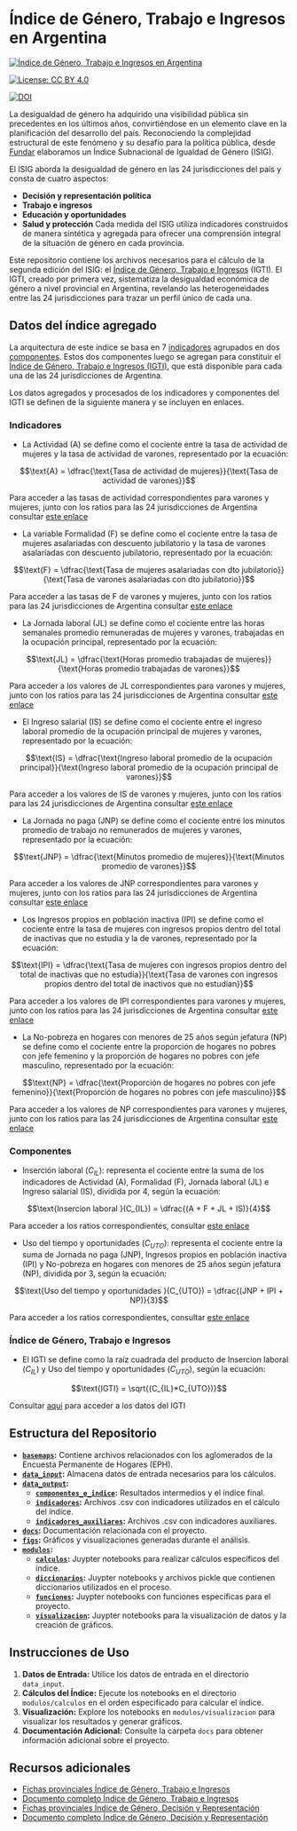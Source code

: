 # Índice de Género, Trabajo e Ingresos en Argentina

[![Índice de Género, Trabajo e Ingresos en Argentina](https://fund.ar/wp-content/uploads/2023/11/iStock-969271252-1.jpg)](https://fund.ar/publicacion/indice-de-genero-trabajo-e-ingresos/)

[![License: CC BY 4.0](https://img.shields.io/badge/License-CC%20BY%20NC%20SA%204.0-lightgrey.svg)](https://creativecommons.org/licenses/by/4.0/)

[![DOI](https://zenodo.org/badge/DOI/10.5281/zenodo.13931798.svg)](https://doi.org/10.5281/zenodo.13931798)

La desigualdad de género ha adquirido una visibilidad pública sin precedentes en los últimos años, convirtiéndose en un elemento clave en la planificación del desarrollo del país. Reconociendo la complejidad estructural de este fenómeno y su desafío para la política pública, desde [Fundar](https://fund.ar/) elaboramos un Índice Subnacional de Igualdad de Género (ISIG).

El ISIG aborda la desigualdad de género en las 24 jurisdicciones del país y consta de cuatro aspectos: 
- **Decisión y representación política** 
- **Trabajo e ingresos**
- **Educación y oportunidades**
- **Salud y protección**
Cada medida del ISIG utiliza indicadores construidos de manera sintética y agregada para ofrecer una comprensión integral de la situación de género en cada provincia.

Este repositorio contiene los archivos necesarios para el cálculo de la segunda edición del ISIG: el [Índice de Género, Trabajo e Ingresos](https://fund.ar/publicacion/indice-de-genero-trabajo-e-ingresos/) (IGTI). El IGTI, creado por primera vez, sistematiza la desigualdad económica de género a nivel provincial en Argentina, revelando las heterogeneidades entre las 24 jurisdicciones para trazar un perfil único de cada una.

## Datos del índice agregado 

La arquitectura de este índice se basa en 7 [indicadores](https://github.com/datos-Fundar/indice-mercado-trabajo-ingresos#indicadores) agrupados en dos [componentes](https://github.com/datos-Fundar/indice-mercado-trabajo-ingresos?tab=readme-ov-file#componentes). Estos dos componentes luego se agregan para constituir el [Índice de Género, Trabajo e Ingresos (IGTI)](https://github.com/datos-Fundar/indice-mercado-trabajo-ingresos?tab=readme-ov-file#%C3%ADndice-de-g%C3%A9nero-trabajo-e-ingresos), que está disponible para cada una de las 24 jurisdicciones de Argentina.

Los datos agregados y procesados de los indicadores y componentes del IGTI se definen de la siguiente manera y se incluyen en enlaces.

### Indicadores
- La Actividad (A) se define como el cociente entre la tasa de actividad de mujeres y la tasa de actividad de varones, representado por la ecuación:

 $$\text{A} = \dfrac{\text{Tasa de actividad de mujeres}}{\text{Tasa de actividad de varones}}$$ 
 
 Para acceder a las tasas de actividad correspondientes para varones y mujeres, junto con los ratios para las 24 jurisdicciones de Argentina consultar [este enlace](https://github.com/datos-Fundar/indice-mercado-trabajo-ingresos/blob/main/data_output/indicadores/01_ratio_actividad.csv)

- La variable Formalidad (F) se define como el cociente entre la tasa de mujeres asalariadas con descuento jubilatorio y la tasa de varones asalariadas con descuento jubilatorio, representado por la ecuación: 

$$\text{F} = \dfrac{\text{Tasa de mujeres asalariadas con dto jubilatorio}}{\text{Tasa de varones asalariadas con dto jubilatorio}}$$ 

Para acceder a las tasas de F de varones y mujeres, junto con los ratios para las 24 jurisdicciones de Argentina consultar [este enlace](https://github.com/datos-Fundar/indice-mercado-trabajo-ingresos/blob/main/data_output/indicadores/02_ratio_formalidad.csv)

- La Jornada laboral (JL) se define como el cociente entre las horas semanales promedio remuneradas de mujeres y varones, trabajadas en la ocupación principal, representado por la ecuación: 

$$\text{JL} = \dfrac{\text{Horas promedio trabajadas de mujeres}}{\text{Horas promedio trabajadas de varones}}$$ 

Para acceder a los valores de JL correspondientes para varones y mujeres, junto con los ratios para las 24 jurisdicciones de Argentina consultar [este enlace](https://github.com/datos-Fundar/indice-mercado-trabajo-ingresos/blob/main/data_output/indicadores/03_ratio_jornada_laboral.csv)

- El Ingreso salarial (IS) se define como el cociente entre el ingreso laboral promedio de la ocupación principal de mujeres y varones, representado por la ecuación: 

$$\text{IS} = \dfrac{\text{Ingreso laboral promedio de la ocupación principal}}{\text{Ingreso laboral promedio de la ocupación principal de varones}}$$ 

Para acceder a los valores de IS de varones y mujeres, junto con los ratios para las 24 jurisdicciones de Argentina consultar [este enlace](https://github.com/datos-Fundar/indice-mercado-trabajo-ingresos/blob/main/data_output/indicadores/04_ratio_ingreso_salarial.csv)

- La Jornada no paga (JNP) se define como el cociente entre los minutos promedio de trabajo no remunerados de mujeres y varones, representado por la ecuación: 

$$\text{JNP} = \dfrac{\text{Minutos promedio de mujeres}}{\text{Minutos promedio de varones}}$$ 

Para acceder a los valores de JNP correspondientes para varones y mujeres, junto con los ratios para las 24 jurisdicciones de Argentina consultar [este enlace](https://github.com/datos-Fundar/indice-mercado-trabajo-ingresos/blob/main/data_output/indicadores/05_ratio_jornada_no_paga.csv)

- Los Ingresos propios en población inactiva (IPI) se define como el cociente entre la tasa de mujeres con ingresos propios dentro del total de inactivas que no estudia y la de varones, representado por la ecuación: 

$$\text{IPI} = \dfrac{\text{Tasa de mujeres con ingresos propios dentro del total de inactivas que no estudia}}{\text{Tasa de varones con ingresos propios dentro del total de inactivos que no estudian}}$$ 

Para acceder a los valores de IPI correspondientes para varones y mujeres, junto con los ratios para las 24 jurisdicciones de Argentina consultar [este enlace](https://github.com/datos-Fundar/indice-mercado-trabajo-ingresos/blob/main/data_output/indicadores/06_ratio_inactivos_con_ingreso.csv)

- La No-pobreza en hogares con menores de 25 años según jefatura (NP) se define como el cociente entre la proporción de hogares no pobres con jefe femenino y la proporción de hogares no pobres con jefe masculino, representado por la ecuación: 

$$\text{NP} = \dfrac{\text{Proporción de hogares no pobres con jefe femenino}}{\text{Proporción de hogares no pobres con jefe masculino}}$$ 

Para acceder a los valores de NP correspondientes para varones y mujeres, junto con los ratios para las 24 jurisdicciones de Argentina consultar [este enlace](https://github.com/datos-Fundar/indice-mercado-trabajo-ingresos/blob/main/data_output/indicadores/07_ratio_hogares_no-pobres_jefatura.csv)

### Componentes 
- Inserción laboral $(C_{IL})$: representa el cociente entre la suma de los indicadores de Actividad (A), Formalidad (F), Jornada laboral (JL) e Ingreso salarial (IS), dividida por 4, según la ecuación:

 $$\text{Insercion laboral }(C_{IL}) = \dfrac{(A + F + JL + IS)}{4}$$
 
  Para acceder a los ratios correspondientes, consultar [este enlace](https://github.com/datos-Fundar/indice-mercado-trabajo-ingresos/blob/main/data_output/componentes_e_indice/01_insercion_laboral.csv)

- Uso del tiempo y oportunidades $(C_{UTO})$: representa el cociente entre la suma de Jornada no paga (JNP), Ingresos propios en población inactiva (IPI) y No-pobreza en hogares con menores de 25 años según jefatura (NP), dividida por 3, según la ecuación: 

$$\text{Uso del tiempo y oportunidades }(C_{UTO}) = \dfrac{(JNP + IPI + NP)}{3}$$

 Para acceder a los ratios correspondientes, consultar [este enlace](https://github.com/datos-Fundar/indice-mercado-trabajo-ingresos/blob/main/data_output/componentes_e_indice/02_uso_del_tiempo_y_oportunidades.csv)

### Índice de Género, Trabajo e Ingresos
- El IGTI se define como la raíz cuadrada del producto de Insercion laboral $(C_{IL})$ y Uso del tiempo y oportunidades $(C_{UTO})$, según la ecuación: 

 $$\text{IGTI} = \sqrt{(C_{IL}*C_{UTO})}$$ 
 
 Consultar [aquí](https://github.com/datos-Fundar/indice-mercado-trabajo-ingresos/blob/main/data_output/componentes_e_indice/01_indice_GTI.csv) para acceder a los datos del IGTI

## Estructura del Repositorio

- **[`basemaps`](https://github.com/datos-Fundar/indice-mercado-trabajo-ingresos/tree/main/basemaps):** Contiene archivos relacionados con los aglomerados de la Encuesta Permanente de Hogares (EPH).
- **[`data_input`](https://github.com/datos-Fundar/indice-mercado-trabajo-ingresos/tree/main/data_input):** Almacena datos de entrada necesarios para los cálculos.
- **[`data_output`](https://github.com/datos-Fundar/indice-mercado-trabajo-ingresos/tree/main/data_output):**
  - **[`componentes_e_indice`](https://github.com/datos-Fundar/indice-mercado-trabajo-ingresos/tree/main/data_output/componentes_e_indice):** Resultados intermedios y el índice final.
  - **[`indicadores`](https://github.com/datos-Fundar/indice-mercado-trabajo-ingresos/tree/main/data_output/indicadores):** Archivos .csv con indicadores utilizados en el cálculo del índice.
  - **[`indicadores_auxiliares`](https://github.com/datos-Fundar/indice-mercado-trabajo-ingresos/tree/main/data_output/indicadores_auxiliares):** Archivos .csv con indicadores auxiliares.
- **[`docs`](https://github.com/datos-Fundar/indice-mercado-trabajo-ingresos/tree/main/docs):** Documentación relacionada con el proyecto.
- **[`figs`](https://github.com/datos-Fundar/indice-mercado-trabajo-ingresos/tree/main/figs):** Gráficos y visualizaciones generadas durante el análisis.
- **[`modulos`](https://github.com/datos-Fundar/indice-mercado-trabajo-ingresos/tree/main/modulos):**
  - **[`calculos`](https://github.com/datos-Fundar/indice-mercado-trabajo-ingresos/tree/main/modulos/calculos):** Juypter notebooks para realizar cálculos específicos del índice.
  - **[`diccionarios`](https://github.com/datos-Fundar/indice-mercado-trabajo-ingresos/tree/main/modulos/diccionarios):** Juypter notebooks y archivos pickle que contienen diccionarios utilizados en el proceso.
  - **[`funciones`](https://github.com/datos-Fundar/indice-mercado-trabajo-ingresos/tree/main/modulos/funciones):** Juypter notebooks con funciones específicas para el proyecto.
  - **[`visualizacion`](https://github.com/datos-Fundar/indice-mercado-trabajo-ingresos/tree/main/modulos/visualizacion):** Juypter notebooks para la visualización de datos y la creación de gráficos.


## Instrucciones de Uso

1. **Datos de Entrada:** Utilice los datos de entrada en el directorio `data_input`.
2. **Cálculos del Índice:** Ejecute los notebooks en el directorio `modulos/calculos` en el orden especificado para calcular el índice.
3. **Visualización:** Explore los notebooks en `modulos/visualizacion` para visualizar los resultados y generar gráficos.
4. **Documentación Adicional:** Consulte la carpeta `docs` para obtener información adicional sobre el proyecto.

## Recursos adicionales

- [Fichas provinciales Índice de Género, Trabajo e Ingresos](https://fund.ar/wp-content/uploads/2023/11/Fundar_Indice-Genero-Trabajo-Ingresos_Fichas_Provinciales_CC-BY-NC-ND-4.0.pdf)
- [Documento completo Índice de Género, Trabajo e Ingresos](https://fund.ar/wp-content/uploads/2023/11/Fundar_Indice-Genero-Trabajo-Ingresos_CC-BY-NC-ND-4.0-1.pdf)
- [Fichas provinciales Índice de Género, Decisión y Representación](https://fund.ar/wp-content/uploads/2023/03/FU_Genero_Fichas_Indice_Final-1.pdf)
- [Documento completo Índice de Género, Decisión y Representación](https://fund.ar/publicacion/indice-genero-decision-representacion/)

